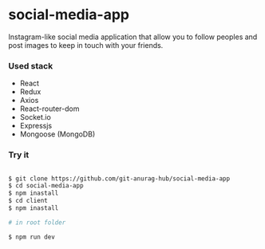 # social-media-app

Instagram-like social media application that allow you to follow peoples and post images to keep in touch with your friends.

### Used stack 

- React
- Redux
- Axios
- React-router-dom
- Socket.io
- Expressjs
- Mongoose (MongoDB)

### Try it

```sh

$ git clone https://github.com/git-anurag-hub/social-media-app
$ cd social-media-app
$ npm inastall
$ cd client
$ npm inastall

# in root folder 

$ npm run dev

```
